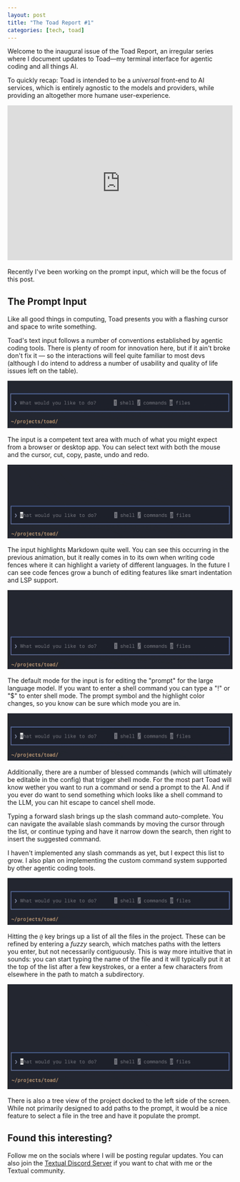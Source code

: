 ```yaml
---
layout: post
title: "The Toad Report #1"
categories: [tech, toad]
---
```


Welcome to the inaugural issue of the Toad Report, an irregular series where I document updates to Toad&mdash;my terminal interface for agentic coding and all things AI.

To quickly recap: Toad is intended to be a *universal* front-end to AI services, which is entirely agnostic to the models and providers, while providing an altogether more humane user-experience.

<iframe width="100%" style="aspect-ratio:16/11;" src="https://www.youtube.com/embed/fSE44AuiC8k" title="Toad Report 1 - video demonstration" frameborder="0" allow="accelerometer; autoplay; clipboard-write; encrypted-media; gyroscope; picture-in-picture; web-share" referrerpolicy="strict-origin-when-cross-origin" allowfullscreen></iframe>

Recently I've been working on the prompt input, which will be the focus of this post.

## The Prompt Input

Like all good things in computing, Toad presents you with a flashing cursor and space to write something.

Toad's text input follows a number of conventions established by agentic coding tools.
There is plenty of room for innovation here, but if it ain't broke don't fix it &mdash; so the interactions will feel quite familiar to most devs (although I do intend to address a number of usability and quality of life issues left on the table).

![The flashing cursor is the software developer's chisel and the empty prompt their block of marble](../images/toadreport1/prompt.gif)

The input is a competent text area with much of what you might expect from a browser or desktop app.
You can select text with both the mouse and the cursor, cut, copy, paste, undo and redo.

![Toad Text Area](../images/toadreport1/babies.gif)

The input highlights Markdown quite well.
You can see this occurring in the previous animation, but it really comes in to its own when writing code fences where it can highlight a variety of different languages.
In the future I can see code fences grow a bunch of editing features like smart indentation and LSP support.

![Syntax highlighting](../images/toadreport1/fib.gif)

The default mode for the input is for editing the "prompt" for the large language model.
If you want to enter a shell command you can type a "!" or "$" to enter shell mode.
The prompt symbol and the highlight color changes, so you know can be sure which mode you are in.

![Shell commands](../images/toadreport1/shell.gif)

Additionally, there are a number of blessed commands (which will ultimately be editable in the config) that trigger shell mode.
For the most part Toad will know wether you want to run a command or send a prompt to the AI.
And if you ever do want to send something which looks like a shell command to the LLM, you can hit escape to cancel shell mode.

Typing a forward slash brings up the slash command auto-complete.
You can navigate the available slash commands by moving the cursor through the list, or continue typing and have it narrow down the search, then right to insert the suggested command.

I haven't implemented any slash commands as yet, but I expect this list to grow.
I also plan on implementing the custom command system supported by other agentic coding tools.

![Slash commands](../images/toadreport1/slash.gif)

Hitting the `@` key brings up a list of all the files in the project.
These can be refined by entering a *fuzzy* search, which matches paths with the letters you enter, but not necessarily contiguously.
This is way more intuitive that in sounds: you can start typing the name of the file and it will typically put it at the top of the list after a few keystrokes, or a enter a few characters from elsewhere in the path to match a subdirectory.

![Files](../images/toadreport1/files.gif)

There is also a tree view of the project docked to the left side of the screen.
While not primarily designed to add paths to the prompt, it would be a nice feature to select a file in the tree and have it populate the prompt.

## Found this interesting?

Follow me on the socials where I will be posting regular updates.
You can also join the [Textual Discord Server](https://discord.gg/Enf6Z3qhVr) if you want to chat with me or the Textual community.
